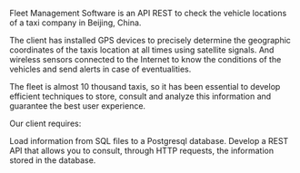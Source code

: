 Fleet Management Software is an API REST to check the vehicle locations of a taxi company in Beijing, China.

The client has installed GPS devices to precisely determine the geographic coordinates of the taxis location at all times using satellite signals. And wireless sensors connected to the Internet to know the conditions of the vehicles and send alerts in case of eventualities.

The fleet is almost 10 thousand taxis, so it has been essential to develop efficient techniques to store, consult and analyze this information and guarantee the best user experience.

Our client requires:

Load information from SQL files to a Postgresql database.
Develop a REST API that allows you to consult, through HTTP requests, the information stored in the database.